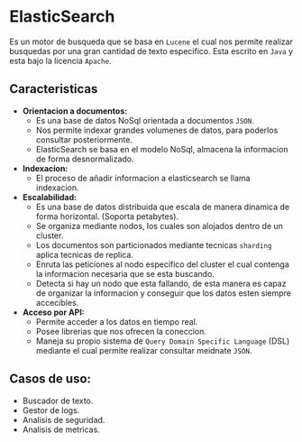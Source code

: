 # ElasticSearch
Es un motor de busqueda que se basa en `Lucene` el cual nos permite realizar busquedas por una gran cantidad de texto especifico. Esta escrito en `Java` y esta bajo la licencia `Apache`.
## Caracteristicas
* **Orientacion a documentos:**
    * Es una base de datos NoSql orientada a documentos `JSON`.
    * Nos permite indexar grandes volumenes de datos, para poderlos consultar posteriormente.
    * ElasticSearch se basa en el modelo NoSql, almacena la informacion de forma desnormalizado.
* **Indexacion:**
    * El proceso de añadir informacion a elasticsearch se llama indexacion.
* **Escalabilidad:**
    * Es una base de datos distribuida que escala de manera dinamica de forma horizontal. (Soporta petabytes).
    * Se organiza mediante nodos, los cuales son alojados dentro de un cluster.
    * Los documentos son particionados mediante tecnicas `sharding` aplica tecnicas de replica.
    * Enruta las peticiones al nodo especifico del cluster el cual contenga la informacion necesaria que se esta buscando.
    * Detecta si hay un nodo que esta fallando, de esta manera es capaz de organizar la informacion y conseguir que los datos esten siempre accecibles.
* **Acceso por API:**
    * Permite acceder a los datos en tiempo real.
    * Posee librerias que nos ofrecen la coneccion.
    * Maneja su propio sistema de `Query Domain Specific Language` (DSL) mediante el cual permite realizar consultar meidnate `JSON`.
## Casos de uso:
* Buscador de texto.
* Gestor de logs.
* Analisis de seguridad.
* Analisis de metricas. 